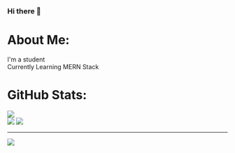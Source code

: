 ### Hi there 👋
# About Me:
I'm a student <br>Currently Learning MERN Stack


# GitHub Stats:
![](https://github-readme-streak-stats.herokuapp.com/?user=kevinjuliow&theme=react&hide_border=true)<br/>
![](https://github-readme-stats.vercel.app/api?username=kevinjuliow&theme=react&hide_border=true&include_all_commits=true&count_private=false)
![](https://github-readme-stats.vercel.app/api/top-langs/?username=kevinjuliow&theme=react&hide_border=true&include_all_commits=true&count_private=false&layout=compact)<br/>



---
[![](https://visitcount.itsvg.in/api?id=kevinjuliow&icon=5&color=12)](https://visitcount.itsvg.in)


